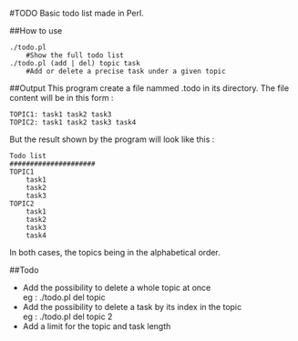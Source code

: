 #TODO
Basic todo list made in Perl.

##How to use
```
./todo.pl
	#Show the full todo list
./todo.pl (add | del) topic task
	#Add or delete a precise task under a given topic
```

##Output
This program create a file nammed .todo in its directory. The file content will be in this form :

```
TOPIC1: task1 task2 task3
TOPIC2: task1 task2 task3 task4
```

But the result shown by the program will look like this :

```
Todo list
#####################
TOPIC1
	task1
	task2
	task3
TOPIC2
	task1
	task2
	task3
	task4
```

In both cases, the topics being in the alphabetical order.

##Todo
- Add the possibility to delete a whole topic at once <br>
	eg : ./todo.pl del topic
- Add the possibility to delete a task by its index in the topic <br>
	eg : ./todo.pl del topic 2
- Add a limit for the topic and task length